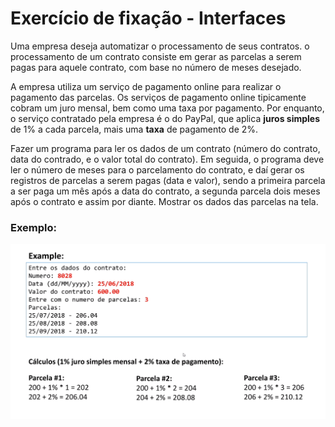 # Exercício de fixação - Interfaces
Uma empresa deseja automatizar o processamento de seus contratos. o
processamento de um contrato consiste em gerar as parcelas a serem pagas
para aquele contrato, com base no número de meses desejado.
  
A empresa utiliza um serviço de pagamento online para realizar o pagamento
das parcelas. Os serviços de pagamento online tipicamente cobram um juro mensal,
bem como uma taxa por pagamento. Por enquanto, o serviço contratado pela empresa
é o do PayPal, que aplica **juros simples** de 1% a cada parcela, mais
uma **taxa** de pagamento de 2%.
  
Fazer um programa para ler os dados de um contrato (número do contrato, data do contrado,
e o valor total do contrato). Em seguida, o programa deve ler o número de meses para
o parcelamento do contrato, e daí gerar os registros de parcelas a serem pagas (data e valor),
sendo a primeira parcela a ser paga um mês após a data do contrato, a segunda parcela
dois meses após o contrato e assim por diante. Mostrar os dados das parcelas na tela.

### Exemplo:
![imagem de exemplo](img/exemplo.png)